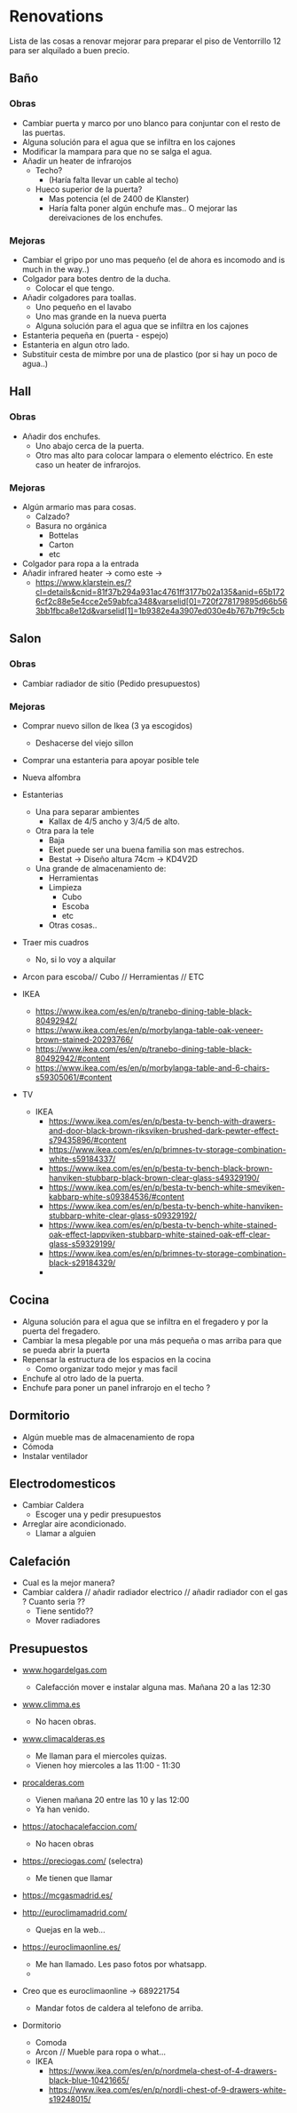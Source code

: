 # Renovations

Lista de las cosas a renovar mejorar para preparar el piso de Ventorrillo 12 para ser alquilado a buen precio.

## Baño

### Obras

* Cambiar puerta y marco por uno blanco para conjuntar con el resto de las puertas.
* Alguna solución para el agua que se infiltra en los cajones 
* Modificar la mampara para que no se salga el agua.
* Añadir un heater de infrarojos
  * Techo?
    * (Haría falta llevar un cable al techo)
  * Hueco superior de la puerta?
    * Mas potencia (el de 2400 de Klanster)
    * Haría falta poner algún enchufe mas.. O mejorar las dereivaciones de los enchufes.

### Mejoras

* Cambiar el gripo por uno mas pequeño (el de ahora es incomodo and is much in the way..)
* Colgador para botes dentro de la ducha.
  * Colocar el que tengo.
* Añadir colgadores para toallas.
  * Uno pequeño en el lavabo
  * Uno mas grande en la nueva puerta
  * Alguna solución para el agua que se infiltra en los cajones 
* Estanteria pequeña en (puerta - espejo)
* Estanteria en algun otro lado.
* Substituir cesta de mimbre por una de plastico (por si hay un poco de agua..) 

## Hall

### Obras

* Añadir dos enchufes.
  * Uno abajo cerca de la puerta.
  * Otro mas alto para colocar lampara o elemento eléctrico. En este caso un heater de infrarojos.

### Mejoras

* Algún armario mas para cosas.
  * Calzado?
  * Basura no orgánica
    * Bottelas
    * Carton 
    * etc
* Colgador para ropa a la entrada 
* Añadir infrared heater -> como este -> 
  * https://www.klarstein.es/?cl=details&cnid=81f37b294a931ac4761ff3177b02a135&anid=65b1726cf2c88e5e4cce2e59abfca348&varselid[0]=720f278179895d66b563bb1fbca8e12d&varselid[1]=1b9382e4a3907ed030e4b767b7f9c5cb

## Salon

### Obras

* Cambiar radiador de sitio (Pedido presupuestos)

### Mejoras

* Comprar nuevo sillon de Ikea (3 ya escogidos)
  * Deshacerse del viejo sillon
* Comprar una estanteria para apoyar posible tele
* Nueva alfombra
* Estanterias
  * Una para separar ambientes
    * Kallax de 4/5 ancho y 3/4/5 de alto.
  * Otra para la tele
    * Baja
    * Eket puede ser una buena familia son mas estrechos.
    * Bestat -> Diseño altura 74cm -> KD4V2D
  * Una grande de almacenamiento de:
    * Herramientas
    * Limpieza
      * Cubo
      * Escoba
      * etc
    * Otras cosas.. 
* Traer mis cuadros
  * No, si lo voy a alquilar

* Arcon para escoba// Cubo // Herramientas // ETC
* IKEA
  * https://www.ikea.com/es/en/p/tranebo-dining-table-black-80492942/
  * https://www.ikea.com/es/en/p/morbylanga-table-oak-veneer-brown-stained-20293766/
  * https://www.ikea.com/es/en/p/tranebo-dining-table-black-80492942/#content
  * https://www.ikea.com/es/en/p/morbylanga-table-and-6-chairs-s59305061/#content

* TV
  * IKEA
    * https://www.ikea.com/es/en/p/besta-tv-bench-with-drawers-and-door-black-brown-riksviken-brushed-dark-pewter-effect-s79435896/#content
    * https://www.ikea.com/es/en/p/brimnes-tv-storage-combination-white-s59184337/
    * https://www.ikea.com/es/en/p/besta-tv-bench-black-brown-hanviken-stubbarp-black-brown-clear-glass-s49329190/
    * https://www.ikea.com/es/en/p/besta-tv-bench-white-smeviken-kabbarp-white-s09384536/#content
    * https://www.ikea.com/es/en/p/besta-tv-bench-white-hanviken-stubbarp-white-clear-glass-s09329192/
    * https://www.ikea.com/es/en/p/besta-tv-bench-white-stained-oak-effect-lappviken-stubbarp-white-stained-oak-eff-clear-glass-s59329199/
    * https://www.ikea.com/es/en/p/brimnes-tv-storage-combination-black-s29184329/
    * 

## Cocina

* Alguna solución para el agua que se infiltra en el fregadero y por la puerta del fregadero.
* Cambiar la mesa plegable por una más pequeña o mas arriba para que se pueda abrir la puerta
* Repensar la estructura de los espacios en la cocina 
  * Como organizar todo mejor y mas facil
* Enchufe al otro lado de la puerta.
* Enchufe para poner un panel infrarojo en el techo ?  
  
## Dormitorio

* Algún mueble mas de almacenamiento de ropa
* Cómoda
* Instalar ventilador

## Electrodomesticos

* Cambiar Caldera
  * Escoger una y pedir presupuestos
* Arreglar aire acondicionado.
  * Llamar a alguien


## Calefación

* Cual es la mejor manera?
* Cambiar caldera // añadir radiador electrico // añadir radiador con el gas ? Cuanto seria ??
  * Tiene sentido??
  * Mover radiadores


## Presupuestos

* www.hogardelgas.com
  * Calefacción mover e instalar alguna mas. Mañana 20 a las 12:30

* www.climma.es
  * No hacen obras.

* www.climacalderas.es
  * Me llaman para el miercoles quizas.
  * Vienen hoy miercoles a las 11:00 - 11:30

* [procalderas.com](https://procalderas.com/)
  * Vienen mañana 20 entre las 10 y las 12:00
  * Ya han venido.

* https://atochacalefaccion.com/
  * No hacen obras

* https://preciogas.com/ (selectra)
  * Me tienen que llamar

* https://mcgasmadrid.es/


* http://euroclimamadrid.com/
  * Quejas en la web...

* https://euroclimaonline.es/
  * Me han llamado. Les paso fotos por whatsapp.
  * 


* Creo que es euroclimaonline -> 689221754 
  * Mandar fotos de caldera al telefono de arriba.

* Dormitorio
  * Comoda
  * Arcon // Mueble para ropa  o what...
  * IKEA
    * https://www.ikea.com/es/en/p/nordmela-chest-of-4-drawers-black-blue-10421665/
    * https://www.ikea.com/es/en/p/nordli-chest-of-9-drawers-white-s19248015/
